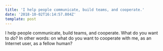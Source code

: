 ```yaml
---
title: 'I help people communicate, build teams, and cooperate.'
date: '2018-10-02T16:14:57.804Z'
template: post
---
```

I help people communicate, build teams, and cooperate. What do you want to *do*? In other words: on what do you want to cooperate with me, as an Internet user, as a fellow human?
